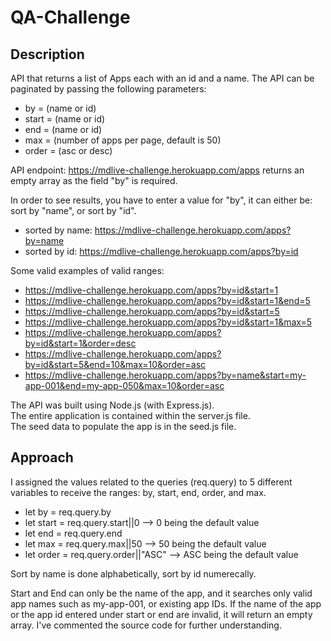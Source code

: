 # QA-Challenge

## Description ##
API that returns a list of Apps each with an id and a name.
The API can be paginated by passing the following parameters:
- by = (name or id)
- start = (name or id)
- end = (name or id)
- max = (number of apps per page, default is 50)
- order = (asc or desc)


API endpoint:
https://mdlive-challenge.herokuapp.com/apps returns an empty array as the field "by" is required.

In order to see results, you have to enter a value for "by", it can either be: sort by "name", or sort by "id".

- sorted by name: https://mdlive-challenge.herokuapp.com/apps?by=name
- sorted by id: https://mdlive-challenge.herokuapp.com/apps?by=id

Some valid examples of valid ranges:
- https://mdlive-challenge.herokuapp.com/apps?by=id&start=1
- https://mdlive-challenge.herokuapp.com/apps?by=id&start=1&end=5
- https://mdlive-challenge.herokuapp.com/apps?by=id&start=5
- https://mdlive-challenge.herokuapp.com/apps?by=id&start=1&max=5
- https://mdlive-challenge.herokuapp.com/apps?by=id&start=1&order=desc
- https://mdlive-challenge.herokuapp.com/apps?by=id&start=5&end=10&max=10&order=asc
- https://mdlive-challenge.herokuapp.com/apps?by=name&start=my-app-001&end=my-app-050&max=10&order=asc


 The API was built using Node.js (with Express.js).</br>
 The entire application is contained within the server.js file.</br>
 The seed data to populate the app is in the seed.js file.
 
 ## Approach ##
I assigned the values related to the queries (req.query) to 5 different variables to receive the ranges: by, start, end, order, and max. </br> 
- let by = req.query.by
- let start = req.query.start||0 --> 0 being the default value
- let end = req.query.end 
- let max = req.query.max||50  --> 50 being the default value
- let order = req.query.order||"ASC"  --> ASC being the default value

Sort by name is done alphabetically, sort by id numerecally.

Start and End can only be the name of the app, and it searches only valid app names such as my-app-001, or existing app IDs. 
If the name of the app or the app id entered under start or end are invalid, it will return an empty array. 
I've commented the source code for further understanding.

